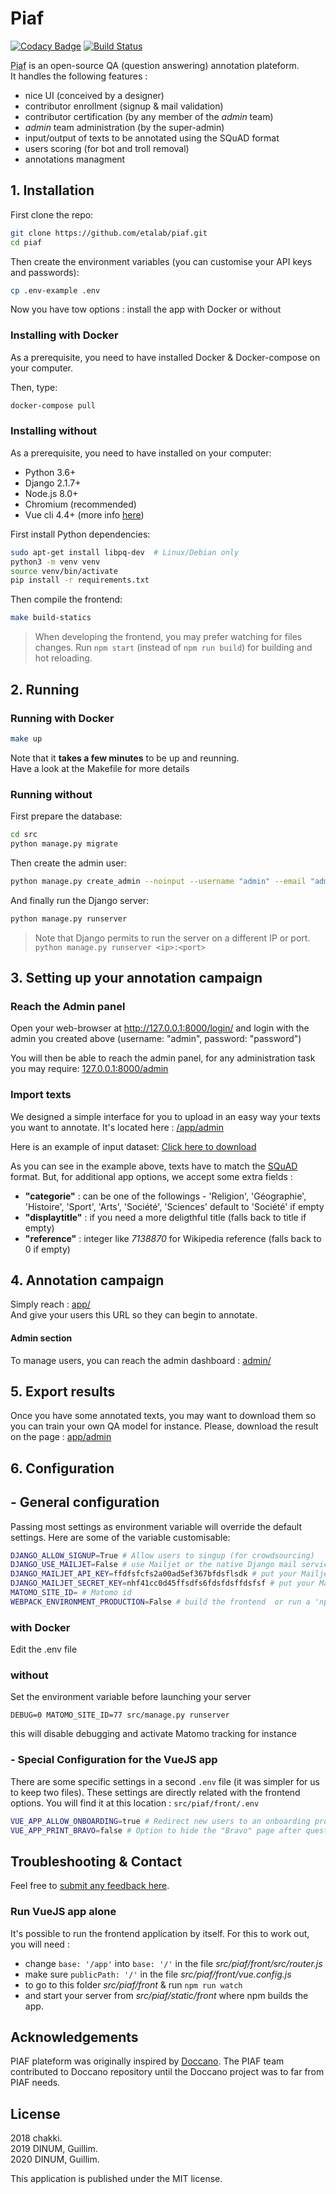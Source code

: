 # Piaf

[![Codacy Badge](https://api.codacy.com/project/badge/Grade/b64ba7294eca479181b52d30a7d2e9d7)](https://app.codacy.com/app/guillim/piaf?utm_source=github.com&utm_medium=referral&utm_content=etalab/piaf&utm_campaign=Badge_Grade_Dashboard)
[![Build Status](https://travis-ci.org/etalab/piaf.svg?branch=master)](https://travis-ci.org/etalab/piaf)

<abbr title="Pour Une IA Francophone">Piaf</abbr> is an open-source QA (question answering) annotation plateform.  
It handles the following features :  
* nice UI (conceived by a designer)
* contributor enrollment (signup & mail validation)
* contributor certification (by any member of the _admin_ team)
* _admin_ team administration (by the super-admin)
* input/output of texts to be annotated using the SQuAD format
* users scoring (for bot and troll removal)
* annotations managment


## 1. Installation

First clone the repo:

```bash
git clone https://github.com/etalab/piaf.git
cd piaf
```

Then create the environment variables (you can customise your API keys and passwords):
```bash
cp .env-example .env
```


Now you have tow options : install the app with Docker or without

### Installing with Docker

As a prerequisite, you need to have installed Docker & Docker-compose on your computer.

Then, type:

```bash
docker-compose pull
```

### Installing without

As a prerequisite, you need to have installed on your computer:

* Python 3.6+
* Django 2.1.7+
* Node.js 8.0+
* Chromium (recommended)
* Vue cli 4.4+  (more info [here](https://cli.vuejs.org/guide/installation.html))


First install Python dependencies:

```bash
sudo apt-get install libpq-dev  # Linux/Debian only
python3 -m venv venv
source venv/bin/activate
pip install -r requirements.txt
```

Then compile the frontend:

```bash
make build-statics
```

> When developing the frontend, you may prefer watching for files changes.
> Run `npm start` (instead of `npm run build`) for building and hot reloading.

## 2. Running


### Running with Docker

```bash
make up
```
Note that it **takes a few minutes** to be up and reunning.  
Have a look at the Makefile for more details
### Running without

First prepare the database:

```bash
cd src
python manage.py migrate
```

Then create the admin user:

```bash
python manage.py create_admin --noinput --username "admin" --email "admin@example.com" --password "password"
```

And finally run the Django server:

```bash
python manage.py runserver
```

> Note that Django permits to run the server on a different IP or port. `python manage.py runserver <ip>:<port>`

## 3. Setting up your annotation campaign

### Reach the Admin panel
Open your web-browser at http://127.0.0.1:8000/login/ and login with the admin you created above (username: "admin", password: "password")

You will then be able to reach the admin panel, for any administration task you may require:
[127.0.0.1:8000/admin](http://127.0.0.1:8000/admin)


### Import texts

We designed a simple interface for you to upload in an easy way your texts you want to annotate. It's located here : [/app/admin](http://127.0.0.1:8000/app/admin)

Here is an example of input dataset: <a href="/input-dataset-example.json" download="example.json" target="_blank">Click here to download</a>

As you can see in the example above, texts have to match the [SQuAD](https://rajpurkar.github.io/SQuAD-explorer/) format. But, for additional app options, we accept some extra fields :
- __"categorie"__ : can be one of the followings - 'Religion', 'Géographie', 'Histoire', 'Sport', 'Arts', 'Société', 'Sciences' default to 'Société' if empty
- __"displaytitle"__ : if you need a more deligthful title (falls back to title if empty)
- __"reference"__ : integer like *7138870* for Wikipedia reference (falls back to 0 if empty)

## 4. Annotation campaign

Simply reach : [app/](http://127.0.0.1:8000/app/)  
And give your users this URL so they can begin to annotate.

#### Admin section

To manage users, you can reach the admin dashboard : [admin/](http://127.0.0.1:8000/admin/)

## 5. Export results

Once you have some annotated texts, you may want to download them so you can train your own QA model for instance. Please, download the result on the page : [app/admin](http://127.0.0.1:8000/app/admin)




## 6. Configuration

## - General configuration

Passing most settings as environment variable will override the default settings. Here are some of the variable customisable:

```bash
DJANGO_ALLOW_SIGNUP=True # Allow users to singup (for crowdsourcing)
DJANGO_USE_MAILJET=False # use Mailjet or the native Django mail service
DJANGO_MAILJET_API_KEY=ffdfsfcfs2a00ad5ef367bfdsflsdk # put your Mailjet API key here, this is an example resulting in Errors
DJANGO_MAILJET_SECRET_KEY=nhf41cc0d45ffsdfs6fdsfdsffdsfsf # put your Mailjet API secret here, this is an example resulting in Errors
MATOMO_SITE_ID= # Matomo id
WEBPACK_ENVIRONMENT_PRODUCTION=False # build the frontend  or run a 'npm run serve'
```

### with Docker
Edit the .env file

### without
Set the environment variable before launching your server
```
DEBUG=0 MATOMO_SITE_ID=77 src/manage.py runserver
```

this will disable debugging and activate Matomo tracking for instance

### - Special Configuration for the VueJS app

There are some specific settings in a second `.env` file (it was simpler for us to keep two files). These settings are directly related with the frontend options. You will find it at this location : `src/piaf/front/.env`  

```bash
VUE_APP_ALLOW_ONBOARDING=true # Redirect new users to an onboarding process to teach them how to annotate a text
VUE_APP_PRINT_BRAVO=false # Option to hide the "Bravo" page after questions are submitted
```

## Troubleshooting & Contact

Feel free to [submit any feedback here](https://github.com/etalab/piaf/issues/new).

### Run VueJS app alone
It's possible to run the frontend application by itself. For this to work out, you will need :
- change `base: '/app'` into `base: '/'` in the file _src/piaf/front/src/router.js_
- make sure `publicPath: '/'` in the file _src/piaf/front/vue.config.js_
- to go to this folder _src/piaf/front_ & run `npm run watch`
- and start your server from _src/piaf/static/front_ where npm builds the app.


## Acknowledgements

PIAF plateform was originally inspired by [Doccano](https://github.com/chakki-works/doccano). The PIAF team contributed to Doccano repository until the Doccano project was to far from PIAF needs.

## License

2018 chakki.  
2019 DINUM, Guillim.  
2020 DINUM, Guillim.  

This application is published under the MIT license.
